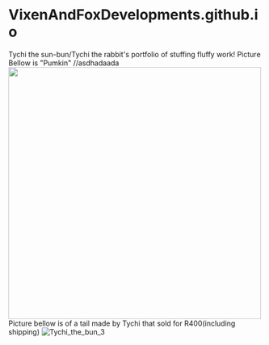 # VixenAndFoxDevelopments.github.io
Tychi the sun-bun/Tychi the rabbit's portfolio of stuffing fluffy work!
Picture Bellow is "Pumkin" 
//asdhadaada
<img src="https://github.com/VixenAndFoxDevelopments/VixenAndFoxDevelopments.github.io/assets/152870791/995bac05-2c03-41dd-ab21-641d7956e379" width="500" height="500">
Picture bellow is of a tail made by Tychi that sold for R400(including shipping)
![Tychi_the_bun_3](https://github.com/VixenAndFoxDevelopments/VixenAndFoxDevelopments.github.io/assets/152870791/8c04d596-0b1d-459d-aa52-f6c6f35830d4|width=100)

